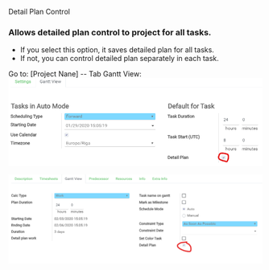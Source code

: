 Detail Plan Control

### Allows detailed plan control to project for all tasks. 

* If you select this option, it saves detailed plan for all tasks. 
* If not, you can control detailed plan separately in each task.



Go to: [Project Nane] -- Tab Gantt View:
![45fc9a1e923fcb9256c2f941db623f92.png](../_resources/01d84a03b41f4093b84e6270337fc34e.png)








![f32f5dc6d7049aa3224915cee31e633b.png](../_resources/f47ccb4d496d493fb45e307e1523c4bc.png)



